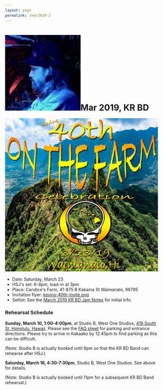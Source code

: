 ```yaml
---
layout: page
permalink: /mar2019-2
---
```

<h1><img class="ui avatar image" src="/images/kr-bd-logo.jpg">Mar 2019, KR BD</h1>

<img class="ui centered fluid image" src="/images/hsj-mar-23-2019-2.jpeg">


 * Date: Saturday, March 23
 * HSJ's set: 6-8pm, load-in at 3pm
 * Place: Candice's Farm, 41-875 B Kakaina St Waimanalo, 96795
 * Invitation flyer:  [kevins-40th-invite.png](invites/kevins-40th-invite.png)
 * Setlist: See the [March 2019 KR BD Jam Notes](http://bit.ly/2GFNGSt) for initial info.

### Rehearsal Schedule

**Sunday, March 10, 1:00-4:00pm**, at Studio B, West One Studios, [419 South St, Honolulu, Hawaii](https://www.google.com/maps/place/419+South+St,+Honolulu,+HI+96813/@21.30011,-157.863606,17z/data=!3m1!4b1!4m5!3m4!1s0x7c006e096a865d27:0xdc961d8d49e3a759!8m2!3d21.30011!4d-157.861412). Please see the [FAQ sheet](resources/westonestudios-faq.pdf) for parking and entrance directions. Please try to arrive in Kakaako by 12:45pm to find parking as this can be difficult.

(Note: Studio B is actually booked until 6pm so that the KR BD Band can rehearse after HSJ.)

**Saturday, March 16, 4:30-7:30pm**, Studio B, West One Studios. See above for details.

(Note: Studio B is actually booked until 11pm for a subsequent KR BD Band rehearsal.)

